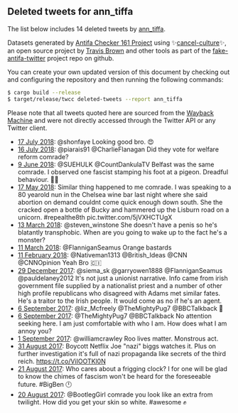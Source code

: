 ## Deleted tweets for ann_tiffa

The list below includes 14 deleted tweets by
[ann_tiffa](https://twitter.com/ann_tiffa).



Datasets generated by [Antifa Checker 161 Project](https://twitter.com/antifacheck161) using ✨[cancel-culture](https://github.com/travisbrown/cancel-culture)✨, an open source project by 
[Travis Brown](https://twitter.com/travisbrown) and other tools as part of the 
[fake-antifa-twitter](https://github.com/antifacheck161/fake-antifa-twitter) project repo on github.

You can create your own updated version of this document by checking out and configuring the
repository and then running the following commands:

```bash
$ cargo build --release
$ target/release/twcc deleted-tweets --report ann_tiffa
```

Please note that all tweets quoted here are sourced from the
[Wayback Machine](https://web.archive.org) and were not directly accessed through the Twitter API or
any Twitter client.

* [17 July 2018](https://web.archive.org/web/20180717090347/https://twitter.com/ann_tiffa/status/1019145630017564672): @shonfaye Looking good bro. 😍 <!--1019145630017564672-->
* [16 July 2018](https://web.archive.org/web/20180716221047/https://twitter.com/ann_tiffa/status/1018981297161719814): @piarais91 @CharlieFlanagan Did they vote for welfare reform comrade? <!--1018981297161719814-->
* [ 9 June 2018](https://web.archive.org/web/20180609164316/https://twitter.com/ann_tiffa/status/1005490523895889920): @SUEHULK @CountDankulaTV Belfast was the same comrade. I observed one fascist stamping his foot at a pigeon. Dreadful behaviour. ✊🏾 <!--1005490523895889920-->
* [17 May 2018](https://web.archive.org/web/20180529191715/https://twitter.com/ann_tiffa/status/997034645769326593?ref_src=twsrc%5Etfw): Similar thing happened to me comrade. I was speaking to a 80 yearold nun in the Chelsea wine bar last night where she said abortion on demand couldnt come quick enough down south. She the cracked open a bottle of Bucky and hammered up the Lisburn road on a unicorn.  #repealthe8th  pic.twitter.com/5jVXHCTUgX <!--997034645769326593-->
* [13 March 2018](https://web.archive.org/web/20180313192821/https://twitter.com/ann_tiffa/status/973641936312651781): @steven_winstone She doesn't have a penis so he's blatantly transphobic. When are you going to wake up to the fact he's a monster? <!--973641936312651781-->
* [11 March 2018](https://web.archive.org/web/20180311212159/https://twitter.com/ann_tiffa/status/972945757321027584): @FlanniganSeamus Orange bastards <!--972945757321027584-->
* [11 February 2018](https://web.archive.org/web/20180211180735/https://twitter.com/ann_tiffa/status/962749974726529024): @Nativeman1313 @British_Ideas @CNN @CNNOpinion Yeah Bro 🇨🇮 <!--962749974726529024-->
* [29 December 2017](https://web.archive.org/web/20171229225506/https://twitter.com/ann_tiffa/status/946877264578441220): @siema_sk @garryowen1888 @FlanniganSeamus @pauldelaney2012 It's not just a unionist narrative. Info came from irish government file supplied by a nationalist priest and a number of other high profile republicans who disagreed with Adams met similar fates. He's a traitor to the Irish people. It would come as no if he's an agent. <!--946877264578441220-->
* [ 6 September 2017](https://web.archive.org/web/20170906191635/https://twitter.com/ann_tiffa/status/905510056371904512): @liz_Mcfreely @TheMightyPug7 @BBCTalkback 😬 <!--905510056371904512-->
* [ 6 September 2017](https://web.archive.org/web/20170906161720/https://twitter.com/ann_tiffa/status/905464946649161728): @TheMightyPug7 @BBCTalkback No attention seeking here. I am just comfortable with who I am. How does what I am annoy you? <!--905464946649161728-->
* [ 1 September 2017](https://web.archive.org/web/20170901070908/https://twitter.com/ann_tiffa/status/903515048286584832): @williamcrawley Roo lives matter. Monstrous act. <!--903515048286584832-->
* [31 August 2017](https://web.archive.org/web/20170831070553/https://twitter.com/ann_tiffa/status/903151842510725120): Boycott Netflix Joe "nazi" biggs watches it. Plus on further investigation it's full of nazi propaganda like secrets of the third reich. https://t.co/ViIOOTKl0N <!--903151842510725120-->
* [21 August 2017](https://web.archive.org/web/20170821165447/https://twitter.com/ann_tiffa/status/899676165400645633): Who cares about a frigging clock? I for one will be glad to know the chimes of fascism won't be heard for the foreseeable future. #BigBen 🕛 <!--899676165400645633-->
* [20 August 2017](https://web.archive.org/web/20170820124305/https://twitter.com/ann_tiffa/status/899249879163297792): @BootlegGirl  comrade you look like an extra from twilight. How did you get your skin so white.  #awesome  ✊ <!--899249879163297792-->
